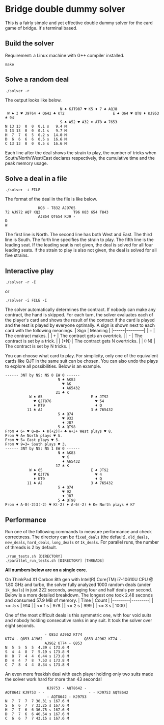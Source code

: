 # Bridge double dummy solver

This is a fairly simple and yet effective double dummy solver for the card
game of bridge. It's terminal based.

## Build the solver
Requirement: a Linux machine with G++ compiler installed.
```
make
```

## Solve a random deal
```
./solver -r
```
The output looks like below.
```
                         N ♠ KJT987 ♥ K5 ♦ 7 ♣ AQJ8
 W ♠ 3 ♥ J9764 ♦ Q642 ♣ KT2                      E ♠ Q64 ♥ QT8 ♦ KJ953 ♣ 94
                         S ♠ A52 ♥ A32 ♦ AT8 ♣ 7653
N 13 13  0  0  0.1 s   9.4 M
S 13 13  0  0  0.1 s   9.7 M
H  7  7  6  5  0.2 s  14.0 M
D  6  6  6  6  0.5 s  16.6 M
C 13 13  0  0  0.5 s  16.6 M
```
Each line after the deal shows the strain to play, the number of tricks when
South/North/West/East declares respectively, the cumulative time and the peak
memory usage.

## Solve a deal in a file

```
./solver -i FILE
```

The format of the deal in the file is like below.
```
               KQ3 - T832 AJ9765
72 AJ972 AQ7 KQ2               T96 K83 654 T843
               AJ854 QT654 KJ9 -
D
W
```
The first line is North. The second line has both West and East. The third line
is South. The forth line specifies the strain to play. The fifth line is the
leading seat. If the leading seat is not given, the deal is solved for all four
leading seats. If the strain to play is also not given, the deal is solved for
all five strains.

## Interactive play
```
./solver -r -I
```
or
```
./solver -i FILE -I
```

The solver automatically determines the contract. If nobody can make any
contract, the hand is skipped. For each turn, the solver evaluates each of the
player's card and shows the result of the contract if the card is played and
the rest is played by everyone optimally. A sign is shown next to each card
with the following meanings.
| Sign | Meaning |
|------|---------|
|  =   | The contract makes. |
|  +   | The contract gets an overtrick. |
|  -   | The contract is set by a trick. |
| (+N) | The contract gets N overtricks. |
| (-N) | The contract is set by N tricks. |

You can choose what card to play. For simplicity, only one of the equivalent
cards like QJT in the same suit can be chosen. You can also undo the plays
to explore all possibilities. Below is an example.
```
------ 3NT by NS: NS 0 EW 0 ------
                        N ♠ AK83
                          ♥ AK
                          ♦ A65432
                       21 ♣ K
           W ♠ 65                      E ♠ JT92
             ♥ QJT876                    ♥ 54
             ♦ KT9                       ♦ Q
          11 ♣ AJ                      3 ♣ 765432
                        S ♠ Q74
                          ♥ 932
                          ♦ J87
                        5 ♣ QT98
From ♠ 6+ ♥ Q=8= ♦ K(+2)T+ ♣ A+J+ West plays ♥ 8.
From ♥ A= North plays ♥ A.
From ♥ 5= East plays ♥ 5.
From ♥ 9=3= South plays ♥ 3.
------ 3NT by NS: NS 1 EW 0 ------
                        N ♠ AK83
                          ♥ K
                          ♦ A65432
                       17 ♣ K
           W ♠ 65                      E ♠ JT92
             ♥ QJT76                     ♥ 4
             ♦ KT9                       ♦ Q
          11 ♣ AJ                      3 ♣ 765432
                        S ♠ Q74
                          ♥ 92
                          ♦ J87
                        5 ♣ QT98
From ♠ A-8(-2)3(-2) ♥ K(-2) ♦ A-6(-2) ♣ K= North plays ♣ K?
```

## Performance

Run one of the following commands to measure performance and check correctness.
The directory can be `fixed_deals` (the default), `old_deals`, `new_deals`, `hard_deals`,
`long_deals` or `1k_deals`. For parallel runs, the number of threads is 2 by default.
```
./run_tests.sh [DIRECTORY]
./parallel_run_tests.sh [DIRECTORY] [THREADS]
```

**All numbers below are on a single core.**

On ThinkPad X1 Carbon 8th gen with Intel(R) Core(TM) i7-10610U CPU @ 1.80 GHz and turbo,
the solver fully analyzed 1000 random deals (under `1k_deals`) in just 222 seconds,
averaging four and half deals per second. Below is a more detailed breakdown.
The longest one took 2.48 seconds and consumed 57.9 MB of memory.
| Time    | Count   |
|---------|---------|
| <= .5 s | 914     |
| <= 1 s  | 978     |
| <= 2 s  | 999     |
| <= 3 s  | 1000    |

One of the most difficult deals is this symmetric one, with four void suits and
nobody holding consecutive ranks in any suit. It took the solver over eight seconds.
```
                  - Q853 AJ962 KT74
KT74 - Q853 AJ962                   Q853 AJ962 KT74 -
                  AJ962 KT74 - Q853
N  5  5  5  5  4.39 s 173.6 M
S  4  4  8  7  5.19 s 173.8 M
H  8  7  4  4  6.44 s 173.8 M
D  4  4  7  8  7.53 s 173.8 M
C  7  8  4  4  8.34 s 173.8 M
```

An even more freakish deal with each player holding only two suits made the solver
work hard for more than 43 seconds!
```
                   KJ9753 - AQT8642 -
AQT8642 KJ9753 - -                    - - KJ9753 AQT8642
                   - AQT8642 - KJ9753
N  7  7  7  7 30.31 s 167.6 M
S  6  6  7  7 33.25 s 167.6 M
H  7  7  6  6 36.75 s 167.6 M
D  7  7  6  6 40.54 s 167.6 M
C  6  6  7  7 43.15 s 167.6 M
```
